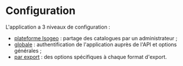 # Configuration

L'application a 3 niveaux de configuration :

* [plateforme Isogeo](//configuration/configuration-manuelle/configisogeo.md) : partage des catalogues par un administrateur ;
* [globale](/configuration/configuration-manuelle/configui.md) : authentification de l'application auprès de l'API et options générales ;
* [par export](/exporter/export-excel.md) : des options spécifiques à chaque format d'export.




